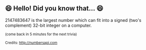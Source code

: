 ## :smile: Hello! Did you know that... :smile:
2147483647 is the largest number which can fit into a signed (two's complement) 32-bit integer on a computer.

<sup>(come back in 5 minutes for the next trivia)</sup>


<sup>Credits: http://numbersapi.com</sup>
